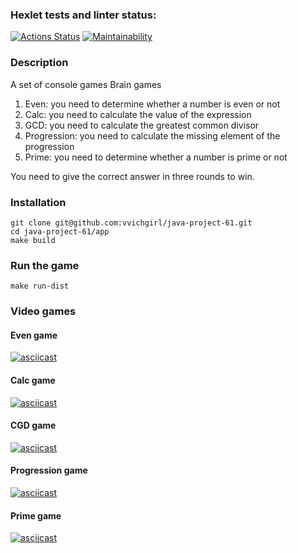 ### Hexlet tests and linter status:
[![Actions Status](https://github.com/vvichgirl/java-project-61/actions/workflows/hexlet-check.yml/badge.svg)](https://github.com/vvichgirl/java-project-61/actions)
[![Maintainability](https://api.codeclimate.com/v1/badges/d5a04ebee6ca283e6fe1/maintainability)](https://codeclimate.com/github/vvichgirl/java-project-61/maintainability)

### Description
A set of console games Brain games
1. Even: you need to determine whether a number is even or not 
2. Calc: you need to calculate the value of the expression 
3. GCD: you need to calculate the greatest common divisor 
4. Progression: you need to calculate the missing element of the progression 
5. Prime: you need to determine whether a number is prime or not

You need to give the correct answer in three rounds to win.

### Installation
```
git clone git@github.com:vvichgirl/java-project-61.git
cd java-project-61/app
make build
```

### Run the game
```
make run-dist
```

### Video games
#### Even game
[![asciicast](https://asciinema.org/a/qcNC6Uog5L8HAbFG1pTyK5ePf.svg)](https://asciinema.org/a/qcNC6Uog5L8HAbFG1pTyK5ePf)
#### Calc game
[![asciicast](https://asciinema.org/a/QSEVr71xoC3vuJBpO3O7AVm8v.svg)](https://asciinema.org/a/QSEVr71xoC3vuJBpO3O7AVm8v)
#### CGD game
[![asciicast](https://asciinema.org/a/S2UAjnFWm2QjxIotjcbQfIgNZ.svg)](https://asciinema.org/a/S2UAjnFWm2QjxIotjcbQfIgNZ)
#### Progression game
[![asciicast](https://asciinema.org/a/kZime4d1Mzi3pfBDi8HEkfqnV.svg)](https://asciinema.org/a/kZime4d1Mzi3pfBDi8HEkfqnV)
#### Prime game
[![asciicast](https://asciinema.org/a/3Ni2sjZgvXwNK5Opitpq1ZLde.svg)](https://asciinema.org/a/3Ni2sjZgvXwNK5Opitpq1ZLde)
